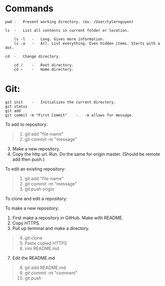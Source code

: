 # Commands
    pwd -   Present working directory. (ex. /User/tylernguyen)

    ls  -   List all contents in current folder or location.

        ls -l   -   Long. Gives more information.
        ls -a   -   All. List everything. Even hidden items. Starts with a dot.
    
    cd  -   Change directory.

        cd /    -   Root directory.
        cd ~    -   Home directory.  

# Git:
    git init    -   Initializes the current directory.
    git status
    git add
    git commit -m "First Commit"    -   -m allows for message.

To add to repository:  
> 1. git add "file-name"
> 2. git commit -m "message"

3. Make a new repository.
4. Copy the http url. Run. Do the same for origin master. (Should be remote add then push.)

To edit an existing repository:
> 1. git add "file-name"
> 2. git commit -m "message"
> 3. git push origin

To clone and edit a repository:

To make a new repository:
1. First make a repository in GitHub. Make with README.
2. Copy HTTPS.
3. Pull up terminal and make a directory.
> 4. git clone
> 5. Paste copied HTTPS
> 6. vim README.md
7. Edit the README.md
> 8. git add README.md
> 9. git commit -m "comment"
> 10. git push